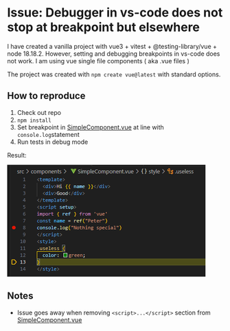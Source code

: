 # Issue: Debugger in vs-code does not stop at breakpoint but elsewhere

I have created a vanilla project with vue3 + vitest + @testing-library/vue + node 18.18.2. However, setting and debugging breakpoints in vs-code does not work. I am using vue single file components ( aka .vue files )

The project was created with `npm create vue@latest` with standard options.

## How to reproduce

1. Check out repo
2. `npm install`
3. Set breakpoint in [SimpleComponent.vue](./src/components/SimpleComponent.vue) at line with `console.log`statement
4. Run tests in debug mode

Result:

![Bug](/bug.png)

## Notes

- Issue goes away when removing `<script>...</script>` section from [SimpleComponent.vue](./src/components/SimpleComponent.vue)
